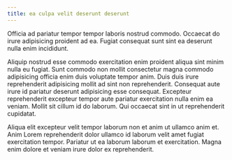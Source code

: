 ```yaml
---
title: ea culpa velit deserunt deserunt
---
```


Officia ad pariatur tempor tempor laboris nostrud commodo. Occaecat do irure adipisicing proident ad ea. Fugiat consequat sunt sint ea deserunt nulla enim incididunt.

Aliquip nostrud esse commodo exercitation enim proident aliqua sint minim nulla eu fugiat. Sunt commodo non mollit consectetur magna commodo adipisicing officia enim duis voluptate tempor anim. Duis duis irure reprehenderit adipisicing mollit ad sint non reprehenderit. Consequat aute irure id pariatur deserunt adipisicing esse consequat. Excepteur reprehenderit excepteur tempor aute pariatur exercitation nulla enim ea veniam. Mollit sit cillum id do laborum. Qui occaecat sint in ut reprehenderit cupidatat.

Aliqua elit excepteur velit tempor laborum non et anim ut ullamco anim et. Anim Lorem reprehenderit dolor ullamco id laborum velit amet fugiat exercitation tempor. Pariatur ut ea laborum laborum et exercitation. Magna enim dolore et veniam irure dolor ex reprehenderit.